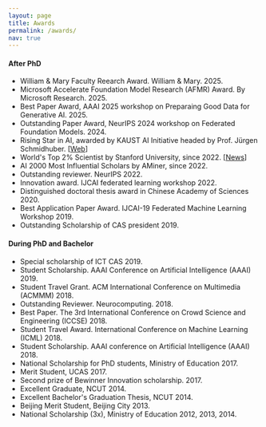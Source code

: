 ```yaml
---
layout: page
title: Awards
permalink: /awards/
nav: true
---
```


#### After PhD
- William & Mary Faculty Reearch Award. William & Mary. 2025.
- Microsoft Accelerate Foundation Model Research (AFMR) Award. By Microsoft Research. 2025.
- Best Paper Award, AAAI 2025 workshop on Preparaing Good Data for Generative AI. 2025.
- Outstanding Paper Award, NeurIPS 2024 workshop on Federated Foundation Models. 2024.
- Rising Star in AI, awarded by KAUST AI Initiative headed by Prof. Jürgen Schmidhuber. [[Web](https://cemse.kaust.edu.sa/ai/aii-symp-2024)]
- World's Top 2% Scientist by Stanford University, since 2022. [[News](https://ecebm.com/2023/10/04/stanford-university-names-worlds-top-2-scientists-2023/)]
- AI 2000 Most Influential Scholars by AMiner, since 2022.
- Outstanding reviewer. NeurIPS 2022.
- Innovation award. IJCAI federated learning workshop 2022.
- Distinguished doctoral thesis award in Chinese Academy of Sciences 2020.
- Best Application Paper Award. IJCAI-19 Federated Machine Learning Workshop 2019.
- Outstanding Scholarship of CAS president 2019.

#### During PhD and Bachelor
- Special scholarship of ICT CAS 2019.
- Student Scholarship. AAAI Conference on Artificial Intelligence (AAAI) 2019.
- Student Travel Grant. ACM International Conference on Multimedia (ACMMM) 2018.
- Outstanding Reviewer. Neurocomputing. 2018.
- Best Paper. The 3rd International Conference on Crowd Science and Engineering (ICCSE) 2018.
- Student Travel Award. International Conference on Machine Learning (ICML) 2018.
- Student Scholarship. AAAI conference on Artificial Intelligence (AAAI) 2018.
- National Scholarship for PhD students, Ministry of Education 2017.
- Merit Student, UCAS 2017.
- Second prize of Bewinner Innovation scholarship. 2017.
- Excellent Graduate, NCUT 2014.
- Excellent Bachelor's Graduation Thesis, NCUT 2014.
- Beijing Merit Student, Beijing City 2013.
- National Scholarship (3x), Ministry of Education 2012, 2013, 2014.

